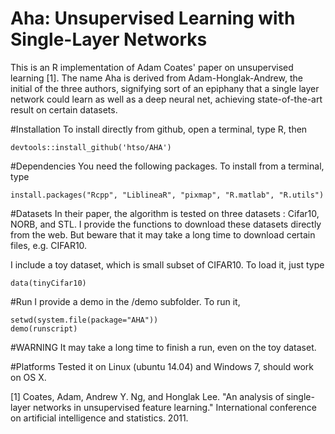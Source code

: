 # Aha: Unsupervised Learning with Single-Layer Networks

This is an R implementation of Adam Coates' paper on unsupervised learning [1]. 
The name Aha is derived from Adam-Honglak-Andrew, the initial of the three authors, signifying sort of an epiphany that a single layer network could learn as well as
a deep neural net, achieving state-of-the-art result on certain datasets. 

#Installation
To install directly from github, open a terminal, type R, then

    devtools::install_github('htso/AHA')

#Dependencies
You need the following packages. To install from a terminal, type 

    install.packages("Rcpp", "LiblineaR", "pixmap", "R.matlab", "R.utils")

#Datasets
In their paper, the algorithm is tested on three datasets : Cifar10, NORB, and STL. I provide the functions to download these datasets directly from the web. But beware that it may take a long time to download certain files, e.g. CIFAR10.

I include a toy dataset, which is small subset of CIFAR10. To load it, just type

    data(tinyCifar10)

#Run
I provide a demo in the /demo subfolder. To run it, 

    setwd(system.file(package="AHA"))
    demo(runscript)

#WARNING
It may take a long time to finish a run, even on the toy dataset. 

#Platforms
Tested it on Linux (ubuntu 14.04) and Windows 7, should work on OS X.



[1] Coates, Adam, Andrew Y. Ng, and Honglak Lee. "An analysis of single-layer networks in unsupervised feature learning." International conference on artificial intelligence and statistics. 2011.



